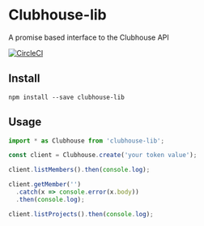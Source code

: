 # Clubhouse-lib

A promise based interface to the Clubhouse API

[![CircleCI](https://circleci.com/gh/clubhouse/clubhouse-lib.svg?style=svg)](https://circleci.com/gh/clubhouse/clubhouse-lib)

## Install

```shell
npm install --save clubhouse-lib
```

## Usage

```javascript
import * as Clubhouse from 'clubhouse-lib';

const client = Clubhouse.create('your token value');

client.listMembers().then(console.log);

client.getMember('')
  .catch(x => console.error(x.body))
  .then(console.log);

client.listProjects().then(console.log);
```
